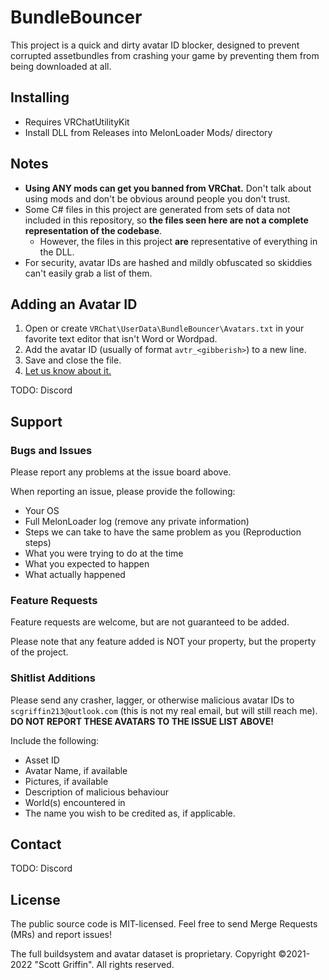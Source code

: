 # BundleBouncer

This project is a quick and dirty avatar ID blocker, designed to prevent corrupted assetbundles from crashing your game by preventing them from being downloaded at all.

## Installing

* Requires VRChatUtilityKit
* Install DLL from Releases into MelonLoader Mods/ directory

## Notes

* **Using ANY mods can get you banned from VRChat.** Don't talk about using mods and don't be obvious around people you don't trust.
* Some C# files in this project are generated from sets of data not included in this repository, so **the files seen here are not a complete representation of the codebase**.
  * However, the files in this project **are** representative of everything in the DLL.
* For security, avatar IDs are hashed and mildly obfuscated so skiddies can't easily grab a list of them.

## Adding an Avatar ID

1. Open or create `VRChat\UserData\BundleBouncer\Avatars.txt` in your favorite text editor that isn't Word or Wordpad.
2. Add the avatar ID (usually of format `avtr_<gibberish>`) to a new line.
3. Save and close the file.
4. [Let us know about it.](#Shitlist_Additions)

TODO: Discord

## Support

### Bugs and Issues

Please report any problems at the issue board above.

When reporting an issue, please provide the following:

* Your OS
* Full MelonLoader log (remove any private information)
* Steps we can take to have the same problem as you (Reproduction steps)
* What you were trying to do at the time
* What you expected to happen
* What actually happened

### Feature Requests

Feature requests are welcome, but are not guaranteed to be added.

Please note that any feature added is NOT your property, but the property of the project. 

### Shitlist Additions

Please send any crasher, lagger, or otherwise malicious avatar IDs to `scgriffin213@outlook.com` (this is not my real email, but will still reach me). **DO NOT REPORT THESE AVATARS TO THE ISSUE LIST ABOVE!**

Include the following:

* Asset ID
* Avatar Name, if available
* Pictures, if available
* Description of malicious behaviour
* World(s) encountered in
* The name you wish to be credited as, if applicable.

## Contact

TODO: Discord

## License

The public source code is MIT-licensed. Feel free to send Merge Requests (MRs) and report issues!

The full buildsystem and avatar dataset is proprietary. Copyright &copy;2021-2022 "Scott Griffin". All rights reserved.